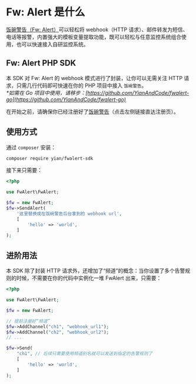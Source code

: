# Fw: Alert 是什么

[饭碗警告（Fw: Alert）](https://fwalert.com/115)可以轻松将 webhook（HTTP 请求）、邮件转发为短信、电话等报警，内置强大的模板变量提取功能，既可以轻松与任意监控系统组合使用，也可以快速接入自研监控系统。

## Fw: Alert PHP SDK

本 SDK 对 Fw: Alert 的 webhook 模式进行了封装，让你可以无需关注 HTTP 请求，只需几行代码即可快速在你的 PHP 项目中接入 `饭碗警告`。  
*\*如需在 Go 项目中使用，请移步：[https://github.com/YianAndCode/fwalert-go](https://github.com/YianAndCode/fwalert-go)*

在开始之前，请确保你已经注册好了[饭碗警告](https://fwalert.com/115)（点击左侧链接直达注册页）。

## 使用方式

通过 `composer` 安装：

```bash
composer require yian/fwalert-sdk
```

接下来只需要：

```php
<?php

use FwAlert\FwAlert;

$fw = new FwAlert;
$fw->SendAlert(
    '这里替换成在饭碗警告后台拿到的 webhook url',
    [
        'hello' => 'world',
    ]
);
```

## 进阶用法

本 SDK 除了封装 HTTP 请求外，还增加了“频道”的概念：当你设置了多个告警规则的时候，不需要在你的代码中实例化一堆 FwAlert 出来，只需要：

```php
<?php

use FwAlert\FwAlert;

$fw = new FwAlert;

// 提前注册好“频道”
$fw->AddChannel("ch1", "webhook_url1");
$fw->AddChannel("ch2", "webhook_url2");
// ...

$fw->Send(
    "ch1", // 后续只需要使用频道别名就可以发送到指定的告警规则了
    [
        'hello' => 'world',
    ]
);
```
